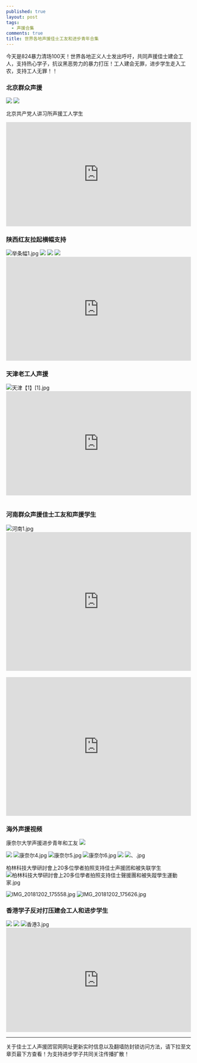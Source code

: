 ```yaml
---
published: true
layout: post
tags: 
  - 声援合集
comments: true
title: 世界各地声援佳士工友和进步青年合集
---
```


今天是824暴力清场100天！世界各地正义人士发出呼吁，共同声援佳士建会工人，支持热心学子，抗议黑恶势力的暴力打压！工人建会无罪，进步学生走入工农，支持工人无罪！！


### 北京群众声援
<img src="https://api.superbed.cn/pic/5c03baccc4ff9e0582460b30">

<img src="https://i.loli.net/2018/12/02/5c03c374a8a78.jpg">

北京共产党人讲习所声援工人学生
<div style="width:100%;height:0px;position:relative;padding-bottom:56.250%;"><iframe src="https://streamable.com/s/npcqz/vrlqoc" frameborder="0" width="100%" height="100%" allowfullscreen style="width:100%;height:100%;position:absolute;left:0px;top:0px;overflow:hidden;"></iframe></div>

### 陕西红友拉起横幅支持
<img src="https://i.loli.net/2018/12/02/5c03b7bdae273.jpg" alt="举条幅1.jpg" title="举条幅1.jpg" />

<img src="https://api.superbed.cn/pic/5c03bbf6c4ff9e05833a1211">

<img src="https://api.superbed.cn/pic/5c03bcd0c4ff9e0582460b36">

<img src="https://api.superbed.cn/pic/5c03bcf7c4ff9e05833a1214">

<div style="width:100%;height:0px;position:relative;padding-bottom:56.075%;"><iframe src="https://streamable.com/s/ou3q8/pbiijy" frameborder="0" width="100%" height="100%" allowfullscreen style="width:100%;height:100%;position:absolute;left:0px;top:0px;overflow:hidden;"></iframe></div>


### 天津老工人声援
<img src="https://i.loli.net/2018/12/02/5c03b9bdc5334.jpg" alt="天津【1】[1].jpg" title="天津【1】[1].jpg" />

<div style="width:100%;height:0px;position:relative;padding-bottom:56.250%;"><iframe src="https://streamable.com/s/l4kru/egginh" frameborder="0" width="100%" height="100%" allowfullscreen style="width:100%;height:100%;position:absolute;left:0px;top:0px;overflow:hidden;"></iframe></div>
<br/>


### 河南群众声援佳士工友和声援学生
<img src="https://i.loli.net/2018/12/02/5c03ba0db7e40.jpg" alt="河南1.jpg" title="河南1.jpg" />

<div style="width:100%;height:0px;position:relative;padding-bottom:75.000%;"><iframe src="https://streamable.com/s/rnqqy/usodgs" frameborder="0" width="100%" height="100%" allowfullscreen style="width:100%;height:100%;position:absolute;left:0px;top:0px;overflow:hidden;"></iframe></div>
<br/>
<div style="width:100%;height:0px;position:relative;padding-bottom:75.000%;"><iframe src="https://streamable.com/s/w8mgu/qfinta" frameborder="0" width="100%" height="100%" allowfullscreen style="width:100%;height:100%;position:absolute;left:0px;top:0px;overflow:hidden;"></iframe></div>


### 海外声援视频
康奈尔大学声援进步青年和工友
<img src="https://api.superbed.cn/pic/5c03be44c4ff9e05833a1216">

<img src="https://api.superbed.cn/pic/5c03beb4c4ff9e0582460b3b">

<img src="https://i.loli.net/2018/12/02/5c03c4eca0759.jpg" alt="康奈尔4.jpg" title="康奈尔4.jpg" />

<img src="https://i.loli.net/2018/12/02/5c03c4fd95561.jpg" alt="康奈尔5.jpg" title="康奈尔5.jpg" />

<img src="https://i.loli.net/2018/12/02/5c03c4ff53770.jpg" alt="康奈尔6.jpg" title="康奈尔6.jpg" />

<img src="https://api.superbed.cn/pic/5c03be4ec4ff9e05833a1217">

<img src="https://i.loli.net/2018/12/02/5c03c71446812.jpg" alt="、.jpg" title="、.jpg" />

柏林科技大學研討會上20多位學者拍照支持佳士声援团和被失联学生
<img src="https://i.loli.net/2018/12/02/5c03b6ee19e05.jpg" alt="柏林科技大學研討會上20多位學者拍照支持佳士聲援團和被失蹤學生運動家.jpg" title="柏林科技大學研討會上20多位學者拍照支持佳士聲援團和被失蹤學生運動家.jpg" />

<img src="https://i.loli.net/2018/12/02/5c03c3dc844d9.jpg" alt="IMG_20181202_175558.jpg" title="IMG_20181202_175558.jpg" />

<img src="https://i.loli.net/2018/12/02/5c03c3dcb87ba.jpg" alt="IMG_20181202_175626.jpg" title="IMG_20181202_175626.jpg" />


### 香港学子反对打压建会工人和进步学生
<img src="https://api.superbed.cn/pic/5c03c1e1c4ff9e0582460b3e">

<img src="https://api.superbed.cn/pic/5c03c392c4ff9e05833a121e">

<img src="https://i.loli.net/2018/12/02/5c03c41f89aea.jpg" alt="香港3.jpg" title="香港3.jpg" />

<div style="width:100%;height:0px;position:relative;padding-bottom:56.250%;"><iframe src="https://streamable.com/s/uo3jb/pvcle" frameborder="0" width="100%" height="100%" allowfullscreen style="width:100%;height:100%;position:absolute;left:0px;top:0px;overflow:hidden;"></iframe></div>


---
关于佳士工人声援团官网网址更新实时信息以及翻墙防封锁访问方法，请下拉至文章页最下方查看！为支持进步学子共同关注传播扩散！
